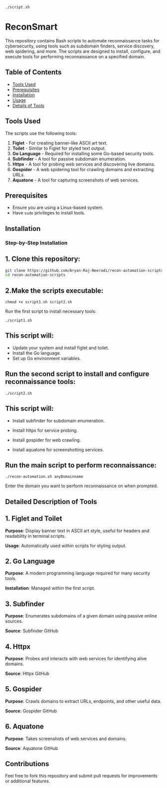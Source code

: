 ```
./script.sh
```

# ReconSmart
This repository contains Bash scripts to automate reconnaissance tasks for cybersecurity, using tools such as subdomain finders, service discovery, web spidering, and more. The scripts are designed to install, configure, and execute tools for performing reconnaissance on a specified domain.

## Table of Contents
- [Tools Used](#tools-used)
- [Prerequisites](#prerequisites)
- [Installation](#installation)
- [Usage](#usage)
- [Details of Tools](#details-of-tools)

## Tools Used
The scripts use the following tools:
1. **Figlet** - For creating banner-like ASCII art text.
2. **Toilet** - Similar to Figlet for styled text output.
3. **Go Language** - Required for installing some Go-based security tools.
4. **Subfinder** - A tool for passive subdomain enumeration.
5. **Httpx** - A tool for probing web services and discovering live domains.
6. **Gospider** - A web spidering tool for crawling domains and extracting URLs.
7. **Aquatone** - A tool for capturing screenshots of web services.

## Prerequisites
- Ensure you are using a Linux-based system.
- Have `sudo` privileges to install tools.

## Installation

### Step-by-Step Installation

## 1. Clone this repository:
```bash
git clone https://github.com/Aryan-Raj-Neeradi/recon-automation-scripts.git
cd recon-automation-scripts
```
## 2.Make the scripts executable:
```
chmod +x script1.sh script2.sh
```
Run the first script to install necessary tools:
```
./script1.sh
```
## This script will:

- Update your system and install figlet and toilet.
- Install the Go language.
- Set up Go environment variables.

## Run the second script to install and configure reconnaissance tools:
```
./script2.sh
```
## This script will:

- Install subfinder for subdomain enumeration.

- Install httpx for service probing.

- Install gospider for web crawling.

- Install aquatone for screenshotting services.

## Run the main script to perform reconnaissance:
```
./recon-automation.sh anyDomainname
```
Enter the domain you want to perform reconnaissance on when prompted.

## Detailed Description of Tools

## 1. Figlet and Toilet

**Purpose**: Display banner text in ASCII art style, useful for headers and readability in terminal scripts.

**Usage**: Automatically used within scripts for styling output.

## 2. Go Language

**Purpose**: A modern programming language required for many security tools.

**Installation**: Managed within the first script.

## 3. Subfinder

**Purpose**: Enumerates subdomains of a given domain using passive online sources.

**Source**: Subfinder GitHub

## 4. Httpx

**Purpose**: Probes and interacts with web services for identifying alive domains.

**Source**: Httpx GitHub

## 5. Gospider

**Purpose**: Crawls domains to extract URLs, endpoints, and other useful data.

**Source**: Gospider GitHub

## 6. Aquatone

**Purpose**: Takes screenshots of web services and domains.

**Source**: Aquatone GitHub

## Contributions

Feel free to fork this repository and submit pull requests for improvements or additional features.
